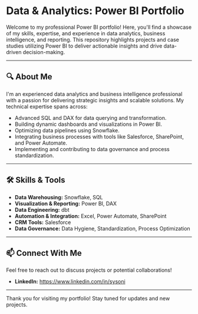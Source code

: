 # Data & Analytics: Power BI Portfolio

Welcome to my professional Power BI portfolio! Here, you'll find a showcase of my skills, expertise, and experience in data analytics, business intelligence, and reporting. This repository highlights projects and case studies utilizing Power BI to deliver actionable insights and drive data-driven decision-making.

---

## 🔍 About Me
I'm an experienced data analytics and business intelligence professional with a passion for delivering strategic insights and scalable solutions. My technical expertise spans across:
- Advanced SQL and DAX for data querying and transformation.
- Building dynamic dashboards and visualizations in Power BI.
- Optimizing data pipelines using Snowflake.
- Integrating business processes with tools like Salesforce, SharePoint, and Power Automate.
- Implementing and contributing to data governance and process standardization.

---

## 🛠️ Skills & Tools
- **Data Warehousing:** Snowflake, SQL
- **Visualization & Reporting:** Power BI, DAX
- **Data Engineering:** dbt
- **Automation & Integration:** Excel, Power Automate, SharePoint
- **CRM Tools:** Salesforce
- **Data Governance:** Data Hygiene, Standardization, Process Optimization

---

## 📫 Connect With Me
Feel free to reach out to discuss projects or potential collaborations!

- **LinkedIn:** https://www.linkedin.com/in/sysoni

---

Thank you for visiting my portfolio! Stay tuned for updates and new projects.
